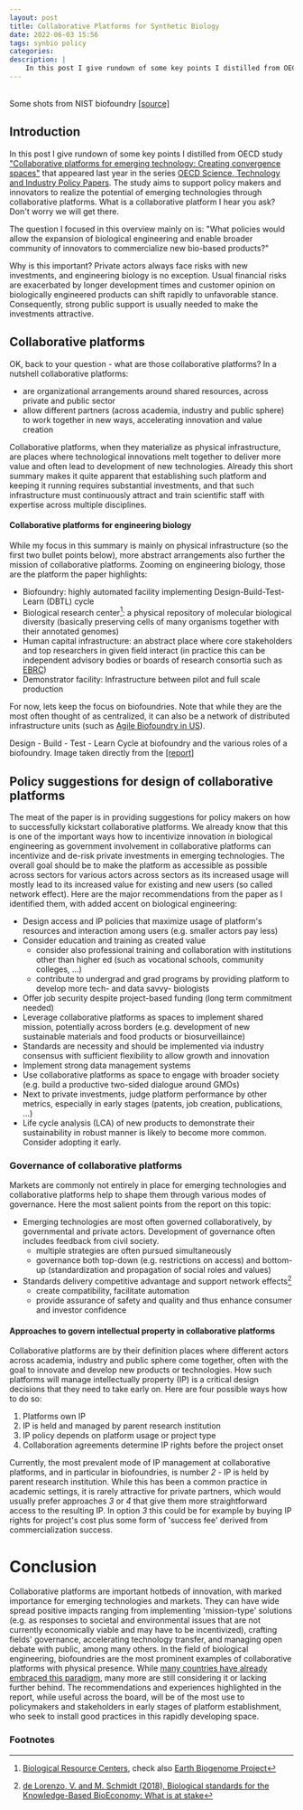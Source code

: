 ```yaml
---
layout: post
title: Collaborative Platforms for Synthetic Biology
date: 2022-06-03 15:56
tags: synbio policy
categories:
description: |
    In this post I give rundown of some key points I distilled from OECD study "Collaborative platforms for emerging technology: Creating convergence spaces" that appeared last year in the series "OECD Science, Technology and Industry Policy Papers". The study aims to support policy makers and innovators to realize the potential of emerging technologies through collaborative platforms. Read on to find out more!
---
```


<div class="img_row">
	<img class="col one" src="{{ site.baseurl }}/img/biofoundry1.jpg" alt="" title="Biofoundry"/>
	<img class="col one" src="{{ site.baseurl }}/img/biofoundry2.jpg" alt="" title="Biofoundry"/>
	<img class="col one" src="{{ site.baseurl }}/img/biofoundry3.jpg" alt="" title="Biofoundry"/>
</div>
<div class="col three caption">
Some shots from NIST biofoundry <a href="https://www.nist.gov/feature-stories/nist-biofoundry-taking-engineering-biology-artisanal-automated" target="_blank">[source]</a>
</div>

## Introduction

In this post I give rundown of some key points I distilled from OECD study ["Collaborative platforms for emerging technology: Creating convergence spaces"](https://www.oecd.org/innovation/collaborative-platforms-for-emerging-technology-ed1e030d-en.htm) that appeared last year in the series [OECD Science, Technology and Industry Policy Papers](https://doi.org/10.1787/23074957). The study aims to support policy makers and innovators to realize the potential of emerging technologies through collaborative platforms. What is a collaborative platform I hear you ask? Don't worry we will get there.

The question I focused in this overview mainly on is: "What policies would allow the expansion of biological engineering and enable broader community of innovators to commercialize new bio-based products?"

Why is this important? Private actors always face risks with new investments, and engineering biology is no exception. Usual financial risks are exacerbated by longer development times and customer opinion on biologically engineered products can shift rapidly to unfavorable stance. Consequently, strong public support is usually needed to make the investments attractive.

## Collaborative platforms

OK, back to your question - what are those collaborative platforms? In a nutshell collaborative platforms:

* are organizational arrangements around shared resources, across private and public sector
* allow different partners (across academia, industry and public sphere) to work together in new ways, accelerating innovation and value creation

Collaborative platforms, when they materialize as physical infrastructure, are places where technological innovations melt together to deliver more value and often lead to development of new technologies. Already this short summary makes it quite apparent that establishing such platform and keeping it running requires substantial investments, and that such infrastructure must continuously attract and train scientific staff with expertise across multiple disciplines.

#### Collaborative platforms for engineering biology

While my focus in this summary is mainly on physical infrastructure (so the first two bullet points below), more abstract arrangements also further the mission of collaborative platforms. Zooming on engineering biology, those are the platform the paper highlights:

* Biofoundry: highly automated facility implementing Design-Build-Test-Learn (DBTL) cycle
* Biological research center[^1]: a physical repository of molecular biological diversity (basically preserving cells of many organisms together with their annotated genomes)
* Human capital infrastructure: an abstract place where core stakeholders and top researchers in given field interact (in practice this can be independent advisory bodies or boards of research consortia such as [EBRC](https://ebrc.org/))
* Demonstrator facility: Infrastructure between pilot and full scale production


For now, lets keep the focus on biofoundries. Note that while they are the most often thought of as centralized, it can also be a network of distributed infrastructure units (such as [Agile Biofoundry in US](https://agilebiofoundry.org)).

<div class="img_row">
	<img class="col three" src="{{ site.baseurl }}/img/biofoundry_dbtl.png" alt="" title="Header"/>
</div>
<div class="col three caption">
Design - Build - Test - Learn Cycle at biofoundry and the various roles of a biofoundry. Image taken directly from the <a href="https://www.oecd.org/innovation/collaborative-platforms-for-emerging-technology-ed1e030d-en.htm" target="_blank">[report]</a>
</div>

## Policy suggestions for design of collaborative platforms

The meat of the paper is in providing suggestions for policy makers on how to successfully kickstart collaborative platforms. We already know that this is one of the important ways how to incentivize innovation in biological engineering as government involvement in collaborative platforms can incentivize and de-risk private investments in emerging technologies. The overall goal should be to make the platform as accessible as possible across sectors for various actors across sectors as its increased usage will mostly lead to its increased value for existing and new users (so called network effect). Here are the major recommendations from the paper as I identified them, with added accent on biological engineering:

* Design access and IP policies that maximize usage of platform's resources and interaction among users (e.g. smaller actors pay less)
* Consider education and training as created value
  -  consider also professional training and collaboration with institutions other than higher ed (such as vocational schools, community colleges, ...)
  - contribute to undergrad and grad programs by providing platform to develop more tech- and data savvy- biologists
* Offer job security despite project-based funding (long term commitment needed)
* Leverage collaborative platforms as spaces to implement shared mission, potentially across borders (e.g. development of new sustainable materials and food products or biosurveillaince)
* Standards are necessity and should be implemented via industry consensus with sufficient flexibility to allow growth and innovation
* Implement strong data management systems
* Use collaborative platforms as space to engage with broader society (e.g. build a productive two-sided dialogue around GMOs)
* Next to private investments, judge platform performance by other metrics, especially in early stages (patents, job creation, publications, ...)
* Life cycle analysis (LCA) of new products to demonstrate their sustainability in robust manner is likely to become more common. Consider adopting it early.

### Governance of collaborative platforms

Markets are commonly not entirely in place for emerging technologies and collaborative platforms help to shape them through various modes of governance. Here the most salient points from the report on this topic:

* Emerging technologies are most often governed collaboratively, by governmental and private actors. Development of governance often includes feedback from civil society.
  - multiple strategies are often pursued simultaneously
  - governance both top-down (e.g. restrictions on access) and bottom-up (standardization and propagation of social roles and values)
* Standards delivery competitive advantage and support network effects[^2]
  - create compatibility, facilitate automation
  - provide assurance of safety and quality and thus enhance consumer and investor confidence


#### Approaches to govern intellectual property in collaborative platforms

Collaborative platforms are by their definition places where different actors across academia, industry and public sphere come together, often with the goal to innovate and develop new products or technologies. How such platforms will manage intellectually property (IP) is a critical design decisions that they need to take early on. Here are four possible ways how to do so:

1. Platforms own IP
2. IP is held and managed by parent research institution
3. IP policy depends on platform usage or project type
4. Collaboration agreements determine IP rights before the project onset

Currently, the most prevalent mode of IP management at collaborative platforms, and in particular in biofoundries, is number *2* - IP is held by parent research institution. While this has been a common practice in academic settings, it is rarely attractive for private partners, which would usually prefer approaches *3* or *4* that give them more straightforward access to the resulting IP. In option *3* this could be for example by buying IP rights for project's cost plus some form of 'success fee' derived from commercialization success.


# Conclusion

Collaborative platforms are important hotbeds of innovation, with marked importance for emerging technologies and markets. They can have wide spread positive impacts ranging from implementing 'mission-type' solutions (e.g. as responses to societal and environmental issues that are not currently economically viable and may have to be incentivized), crafting fields' governance, accelerating technology transfer, and managing open debate with public, among many others. In the field of biological engineering, biofoundries are the most prominent examples of collaborative platforms with physical presence. While [many countries have already embraced this paradigm](https://biofoundries.org/), many more are still considering it or lacking further behind. The recommendations and experiences highlighted in the report, while useful across the board, will be of the most use to policymakers and stakeholders in early stages of platform establishment, who seek to install good practices in this rapidly developing space.


<!---
* Biofoundries can play role in prototyping standards, methods for (diagnostic) testing
  - Can also leverage computational resources for e.g. modeling of proteins/targets/molecules and data analysis

--->


### Footnotes

[^1]: [Biological Resource Centers](https://doi.org/10.1787/9789264193550-en), check also [Earth Biogenome Project](https://www.earthbiogenome.org/)
[^2]: [de Lorenzo, V. and M. Schmidt (2018), Biological standards for the Knowledge-Based BioEconomy: What is at stake](https://doi.org/10.1016/j.nbt.2017.05.001)
